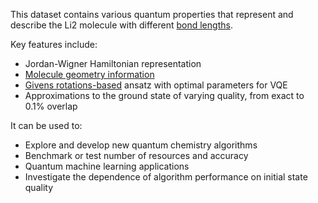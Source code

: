 This dataset contains various quantum properties that represent and describe the Li2 molecule with different [bond lengths](https://en.wikipedia.org/wiki/Bond_length).

Key features include:

- Jordan-Wigner Hamiltonian representation
- [Molecule geometry information](https://pennylane.ai/qml/demos/tutorial_quantum_chemistry)
- [Givens rotations-based](https://pennylane.ai/qml/demos/tutorial_givens_rotations) ansatz with optimal parameters for VQE
- Approximations to the ground state of varying quality, from exact to 0.1% overlap

It can be used to:

- Explore and develop new quantum chemistry algorithms 
- Benchmark or test number of resources and accuracy
- Quantum machine learning applications
- Investigate the dependence of algorithm performance on initial state quality
